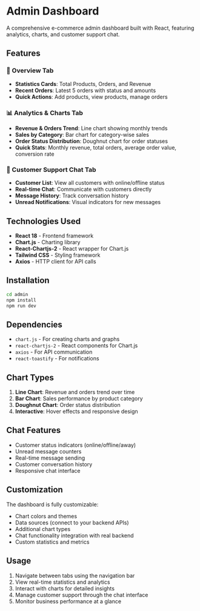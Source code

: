 # Admin Dashboard

A comprehensive e-commerce admin dashboard built with React, featuring analytics, charts, and customer support chat.

## Features

### 🎯 Overview Tab
- **Statistics Cards**: Total Products, Orders, and Revenue
- **Recent Orders**: Latest 5 orders with status and amounts
- **Quick Actions**: Add products, view products, manage orders

### 📊 Analytics & Charts Tab
- **Revenue & Orders Trend**: Line chart showing monthly trends
- **Sales by Category**: Bar chart for category-wise sales
- **Order Status Distribution**: Doughnut chart for order statuses
- **Quick Stats**: Monthly revenue, total orders, average order value, conversion rate

### 💬 Customer Support Chat Tab
- **Customer List**: View all customers with online/offline status
- **Real-time Chat**: Communicate with customers directly
- **Message History**: Track conversation history
- **Unread Notifications**: Visual indicators for new messages

## Technologies Used

- **React 18** - Frontend framework
- **Chart.js** - Charting library
- **React-Chartjs-2** - React wrapper for Chart.js
- **Tailwind CSS** - Styling framework
- **Axios** - HTTP client for API calls

## Installation

```bash
cd admin
npm install
npm run dev
```

## Dependencies

- `chart.js` - For creating charts and graphs
- `react-chartjs-2` - React components for Chart.js
- `axios` - For API communication
- `react-toastify` - For notifications

## Chart Types

1. **Line Chart**: Revenue and orders trend over time
2. **Bar Chart**: Sales performance by product category
3. **Doughnut Chart**: Order status distribution
4. **Interactive**: Hover effects and responsive design

## Chat Features

- Customer status indicators (online/offline/away)
- Unread message counters
- Real-time message sending
- Customer conversation history
- Responsive chat interface

## Customization

The dashboard is fully customizable:
- Chart colors and themes
- Data sources (connect to your backend APIs)
- Additional chart types
- Chat functionality integration with real backend
- Custom statistics and metrics

## Usage

1. Navigate between tabs using the navigation bar
2. View real-time statistics and analytics
3. Interact with charts for detailed insights
4. Manage customer support through the chat interface
5. Monitor business performance at a glance
